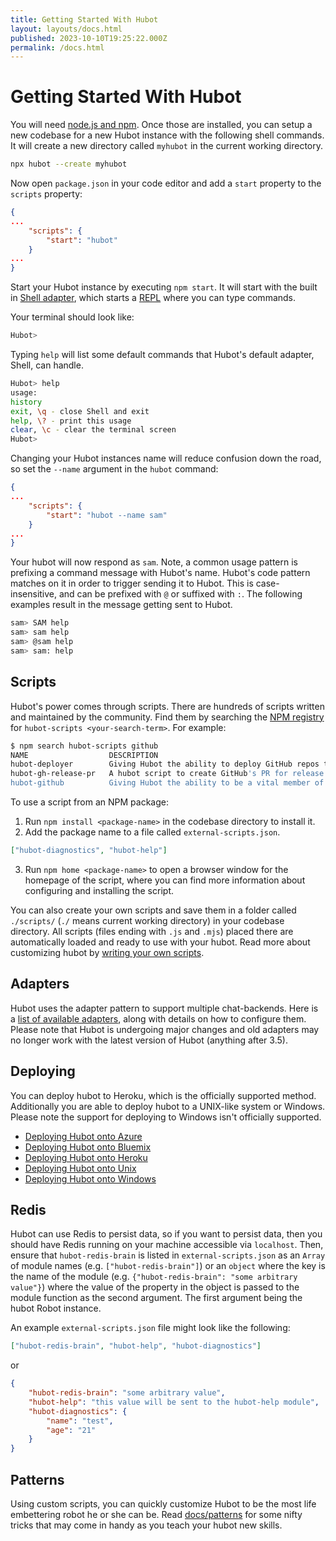 ```yaml
---
title: Getting Started With Hubot
layout: layouts/docs.html
published: 2023-10-10T19:25:22.000Z
permalink: /docs.html
---
```


# Getting Started With Hubot

You will need [node.js and npm](https://docs.npmjs.com/getting-started/installing-node). Once those are installed, you can setup a new codebase for a new Hubot instance with the following shell commands. It will create a new directory called `myhubot` in the current working directory.

```sh
npx hubot --create myhubot
```

Now open `package.json` in your code editor and add a `start` property to the `scripts` property:

```json
{
...
    "scripts": {
        "start": "hubot"
    }
...
}
```

Start your Hubot instance by executing `npm start`. It will start with the built in [Shell adapter](/adapters/shell.html), which starts a [REPL](https://en.wikipedia.org/wiki/Read–eval–print_loop) where you can type commands.

Your terminal should look like:

```sh
Hubot>
```

Typing `help` will list some default commands that Hubot's default adapter, Shell, can handle.

```sh
Hubot> help
usage:
history 
exit, \q - close Shell and exit
help, \? - print this usage
clear, \c - clear the terminal screen
Hubot>
```

Changing your Hubot instances name will reduce confusion down the road, so set the `--name` argument in the `hubot` command:

```json
{
...
    "scripts": {
        "start": "hubot --name sam"
    }
...
}
```

Your hubot will now respond as `sam`. Note, a common usage pattern is prefixing a command message with Hubot's name. Hubot's code pattern matches on it in order to trigger sending it to Hubot. This is case-insensitive, and can be prefixed with `@` or suffixed with `:`. The following examples result in the message getting sent to Hubot.

```sh
sam> SAM help
sam> sam help
sam> @sam help
sam> sam: help
```

## <a name="scripts">Scripts</a>

Hubot's power comes through scripts. There are hundreds of scripts written and maintained by the community. Find them by searching the [NPM registry](https://www.npmjs.com/browse/keyword/hubot-scripts) for `hubot-scripts <your-search-term>`. For example:

```sh
$ npm search hubot-scripts github
NAME                  DESCRIPTION
hubot-deployer        Giving Hubot the ability to deploy GitHub repos to PaaS providers hubot hubot-scripts hubot-gith
hubot-gh-release-pr   A hubot script to create GitHub's PR for release
hubot-github          Giving Hubot the ability to be a vital member of your github organization
```

To use a script from an NPM package:

1. Run `npm install <package-name>` in the codebase directory to install it.
2. Add the package name to a file called `external-scripts.json`.

```json
["hubot-diagnostics", "hubot-help"]
```

3. Run `npm home <package-name>` to open a browser window for the homepage of the script, where you can find more information about configuring and installing the script.

You can also create your own scripts and save them in a folder called `./scripts/` (`./` means current working directory) in your codebase directory. All scripts (files ending with `.js` and `.mjs`) placed there are automatically loaded and ready to use with your hubot. Read more about customizing hubot by [writing your own scripts](scripting.html).

## Adapters

Hubot uses the adapter pattern to support multiple chat-backends. Here is a [list of available adapters](adapters.html), along with details on how to configure them. Please note that Hubot is undergoing major changes and old adapters may no longer work with the latest version of Hubot (anything after 3.5).

## Deploying

You can deploy hubot to Heroku, which is the officially supported method. Additionally you are able to deploy hubot to a UNIX-like system or Windows. Please note the support for deploying to Windows isn't officially supported.

* [Deploying Hubot onto Azure](./deploying/azure.html)
* [Deploying Hubot onto Bluemix](./deploying/bluemix.html)
* [Deploying Hubot onto Heroku](./deploying/heroku.html)
* [Deploying Hubot onto Unix](./deploying/unix.html)
* [Deploying Hubot onto Windows](./deploying/windows.html)

## Redis

Hubot can use Redis to persist data, so if you want to persist data, then you should have Redis running on your machine accessible via `localhost`. Then, ensure that `hubot-redis-brain` is listed in `external-scripts.json` as an `Array` of module names (e.g. `["hubot-redis-brain"]`) or an `object` where the key is the name of the module (e.g. `{"hubot-redis-brain": "some arbitrary value"}`) where the value of the property in the object is passed to the module function as the second argument. The first argument being the hubot Robot instance.

An example `external-scripts.json` file might look like the following:

```json
["hubot-redis-brain", "hubot-help", "hubot-diagnostics"]
```

or

```json
{
    "hubot-redis-brain": "some arbitrary value",
    "hubot-help": "this value will be sent to the hubot-help module",
    "hubot-diagnostics": {
        "name": "test",
        "age": "21"
    }
}
```

## Patterns

Using custom scripts, you can quickly customize Hubot to be the most life embettering robot he or she can be. Read [docs/patterns](patterns.html) for some nifty tricks that may come in handy as you teach your hubot new skills.